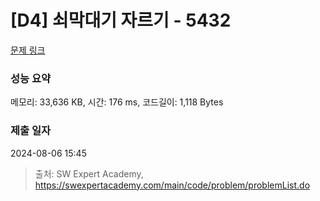 # [D4] 쇠막대기 자르기 - 5432 

[문제 링크](https://swexpertacademy.com/main/code/problem/problemDetail.do?contestProbId=AWVl47b6DGMDFAXm) 

### 성능 요약

메모리: 33,636 KB, 시간: 176 ms, 코드길이: 1,118 Bytes

### 제출 일자

2024-08-06 15:45



> 출처: SW Expert Academy, https://swexpertacademy.com/main/code/problem/problemList.do